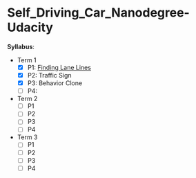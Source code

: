 # Self_Driving_Car_Nanodegree-Udacity

**Syllabus**: 
- Term 1
  - [x] P1: [Finding Lane Lines](https://github.com/WenjinTao/Self-Driving-Car-Nanodegree--Udacity/blob/master/Term1/P1-Finding_Lane_Lines/P1-Finding_Lane_Lines.ipynb)   
  - [x] P2: Traffic Sign
  - [x] P3: Behavior Clone
  - [ ] P4: 
- Term 2
  - [ ] P1   
  - [ ] P2
  - [ ] P3 
  - [ ] P4
- Term 3
  - [ ] P1   
  - [ ] P2
  - [ ] P3 
  - [ ] P4
